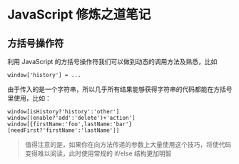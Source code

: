 JavaScript 修炼之道笔记
===

方括号操作符
---
利用 JavaScript 的方括号操作符我们可以做到动态的调用方法及熟悉，比如

    window['history'] = ...

由于传入的是一个字符串，所以几乎所有结果能够获得字符串的代码都能在方括号里使用，比如：

    window[isHistory?'history':'other']
    window[(enable?'add':'delete')+'action']
    window[{firstName:'foo',lastName:'bar'}[needFirst?'firstName':'lastName']]

>值得注意的是，如果你在向方法传递的参数上大量使用这个技巧，将使代码变得难以阅读，此时使用常规的 if/else 结构更加明智


